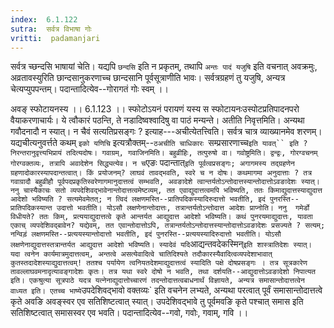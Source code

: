 ```yaml
---
index:  6.1.122
sutra:  सर्वत्र विभाषा गोः
vritti:  padamanjari
---
```


सर्वत्र च्छन्दसि भाषायां चेति। यद्यपि `छन्दसि` इति न प्रकृतम्, तथापि `अन्तः पादं यजुषि` इति वचनात् अवक्रमुः, अव्रतावस्युरिति छान्दसानुकरणाच्च छान्दसानि पूर्वसूत्राणीति भावः। सर्वत्रग्रहणं तु यजुषि, अन्यत्र चेत्यप्युपपन्तम्। पदान्तादित्येव--गोरागतं गोः स्वम् ।।

अवङ् स्फोटायनस्य ।। 6.1.123 ।। 
स्फोटोऽयनं परायणं यस्य स स्फोटायनःउस्पोटप्रतिपादनपरो वैयाकरणाचार्यः। ये त्वौकारं पठन्ति, ते नडादिष्वश्वादिषु वा पाठं मन्यन्ते। अतीति निवृत्तमिति। अन्यथा गवौदनादौ न स्यात्। न चैवं सत्यतिप्रसङ्गः ? इत्याह---अचीत्येतत्त्विति। सर्वत्र चात्र व्याख्यानमेव शरणम्। यद्यचीत्यनुवर्त्तते कथम् `इको यणिचि` इत्यत्रौक्तम्--`ठअचीति चाधिकारः `सम्प्रसारणाच्च` इति यावत्`` इति ? निरन्तरानुवृत्त्यभिप्रायं तदित्यदोषः। गवाग्रम्, गवाजिनमिति। बहुव्रीहिः, तत्पुरुषो वा। गवोष्ट्रमिति। द्वन्द्वः, गोरग्वचनम् गोरग्वक्तव्यः, तत्रापि अवादेशेन सिद्ध्यत्येव। न च `एङः पदान्तात्` इति पूर्वत्वप्रसङ्गः; अगागमस्य तद्ग्रहणेन ग्रहणादोकारस्यापदान्तत्वात्। किं प्रयोजनम्? लाघवं तावद्भवति, स्वरे च न दोषः।
	कथमागमा अनुदात्ताः ? तत्र गवाग्रादौ बहुव्रीहौ पूर्वपदप्रकृतिस्वरेणागमानुदात्तत्वं सम्भवति, अवङादेशे त्वान्तर्यतोऽन्तोदात्तस्यान्तोदात्तोऽवङादेशः स्यात्। ननु चास्यैकाचः सतो व्यपदेशिवद्भावेनान्तोदात्तत्वमेष्टव्यम्, तत एवाद्युदात्तत्वमपि भविष्यति, ततः किमाद्युदात्तस्याद्युदात्त आदेशो भविष्यति ? सत्यमेवमेतत्; न त्विदं लक्षणमस्ति--प्रातिपदिकस्यादिरुदात्तो भवतीति, इदं पुनरस्ति--प्रातिपदिकस्यान्त उदात्तो भवतीति। योऽसौ लक्षणेनान्तोदात्तः, तत्रान्तर्यतोऽन्तोदात्त आदेशः प्राप्नोति। ननु  गमेर्डो विधीयते? ततः किम्, प्रत्ययाद्युदात्तत्वे कृते आन्तर्यत आद्युदात्त आदेशो भविष्यति। कथं पुनरयमाद्युदात्तः, यावता एकाच् व्यपदेशिवद्बावेन? यद्येवम्, तत एवान्तोदात्तोऽपि, तत्रान्तर्यतोऽन्तोदात्तस्यान्तोदात्तोऽवङादेशः प्रसज्यते ? सत्यम्; नन्विड़ं लक्षणमस्ति--प्रत्ययस्यान्तोदात्तो भवतीति, इदं पुनरस्ति--प्रत्ययस्यादिरुदात्तो भवतीति। योऽसौ लक्षणेनाद्युदात्तस्तत्रान्तर्यत आद्युदात्त आदेशो भविष्यति। स्यादेवं यदि `आद्यन्तवदेकस्मिन्` इति शास्त्रातिदेशः स्यात्। यदा त्वनेन कार्यमात्रमुदात्तत्वम्, अन्तत्वे असत्येवादित्वे चातिदिश्यते तदौकारस्यैवादित्वव्यपदेशाभावात् कुतस्तदादेशस्याद्युदात्तत्वम्! ततश्च पर्यायेण त्वनियतदेशमाद्युदात्तत्वं स्यादिति पक्षे दोषप्रसङ्गः । तत्र सूत्रकारेण तावल्लाघवमनादृत्यावङ्गादेशः कृतः। तत्र यथा स्वरे दोषो न भवति, तथा दर्शयति--आद्युदात्तोऽवङादेशो निपात्यत इति। एकश्रुत्या सूत्रपाठे यदत्र यत्नेनाद्युदात्तोच्चारणं तदन्तोदात्तत्वबाधनार्थं विज्ञायते, अन्यत्र समासान्तोदात्तत्वेन वाध्यत इति। एतच्च भाष्ये `उपदेशिवद्भावो वक्तव्यः` इति वचनेन लभ्यते, अन्यथा परत्वात् पूर्वं समासान्तोदात्तत्वे कृते अवङि अवङ्स्वर एव सतिशिष्टत्वात् स्यात्। उपदेशिवद्भावे तु पूर्वमवङि कृते पश्चात् समास इति सतिशिष्टत्वात् समासस्वर एव भवति। पदान्तादित्येव--गवो, गवोः, गवाम्, गवि ।। 
